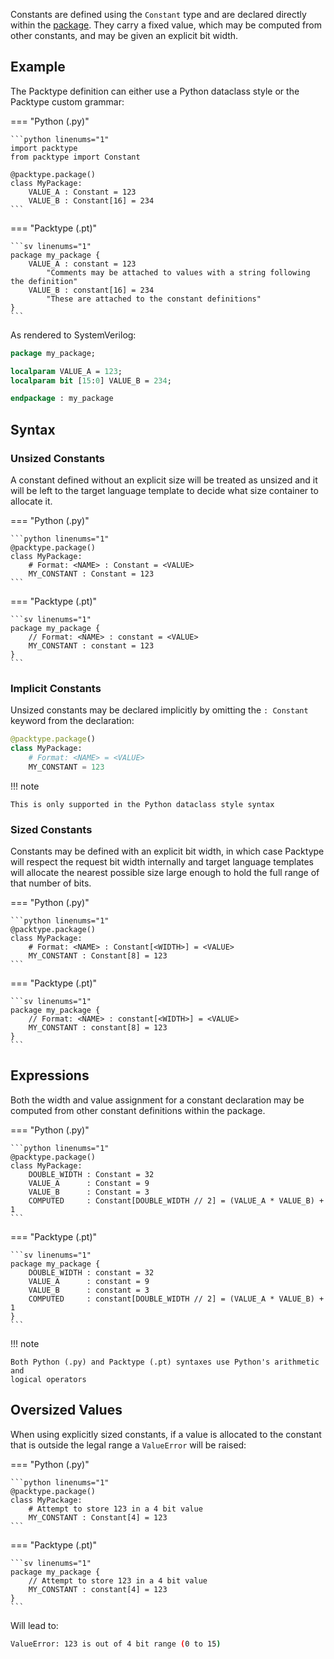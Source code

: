 Constants are defined using the `Constant` type and are declared directly within
the [package](package.md). They carry a fixed value, which may be computed from
other constants, and may be given an explicit bit width.

## Example

The Packtype definition can either use a Python dataclass style or the Packtype
custom grammar:

=== "Python (.py)"

    ```python linenums="1"
    import packtype
    from packtype import Constant

    @packtype.package()
    class MyPackage:
        VALUE_A : Constant = 123
        VALUE_B : Constant[16] = 234
    ```

=== "Packtype (.pt)"

    ```sv linenums="1"
    package my_package {
        VALUE_A : constant = 123
            "Comments may be attached to values with a string following the definition"
        VALUE_B : constant[16] = 234
            "These are attached to the constant definitions"
    }
    ```

As rendered to SystemVerilog:

```sv linenums="1"
package my_package;

localparam VALUE_A = 123;
localparam bit [15:0] VALUE_B = 234;

endpackage : my_package
```

## Syntax

### Unsized Constants

A constant defined without an explicit size will be treated as unsized and it
will be left to the target language template to decide what size container to
allocate it.

=== "Python (.py)"

    ```python linenums="1"
    @packtype.package()
    class MyPackage:
        # Format: <NAME> : Constant = <VALUE>
        MY_CONSTANT : Constant = 123
    ```

=== "Packtype (.pt)"

    ```sv linenums="1"
    package my_package {
        // Format: <NAME> : constant = <VALUE>
        MY_CONSTANT : constant = 123
    }
    ```

### Implicit Constants

Unsized constants may be declared implicitly by omitting the `: Constant` keyword
from the declaration:

```python linenums="1"
@packtype.package()
class MyPackage:
    # Format: <NAME> = <VALUE>
    MY_CONSTANT = 123
```

!!! note

    This is only supported in the Python dataclass style syntax

### Sized Constants

Constants may be defined with an explicit bit width, in which case Packtype will
respect the request bit width internally and target language templates will
allocate the nearest possible size large enough to hold the full range of that
number of bits.

=== "Python (.py)"

    ```python linenums="1"
    @packtype.package()
    class MyPackage:
        # Format: <NAME> : Constant[<WIDTH>] = <VALUE>
        MY_CONSTANT : Constant[8] = 123
    ```

=== "Packtype (.pt)"

    ```sv linenums="1"
    package my_package {
        // Format: <NAME> : constant[<WIDTH>] = <VALUE>
        MY_CONSTANT : constant[8] = 123
    }
    ```

## Expressions

Both the width and value assignment for a constant declaration may be computed
from other constant definitions within the package.

=== "Python (.py)"

    ```python linenums="1"
    @packtype.package()
    class MyPackage:
        DOUBLE_WIDTH : Constant = 32
        VALUE_A      : Constant = 9
        VALUE_B      : Constant = 3
        COMPUTED     : Constant[DOUBLE_WIDTH // 2] = (VALUE_A * VALUE_B) + 1
    ```

=== "Packtype (.pt)"

    ```sv linenums="1"
    package my_package {
        DOUBLE_WIDTH : constant = 32
        VALUE_A      : constant = 9
        VALUE_B      : constant = 3
        COMPUTED     : constant[DOUBLE_WIDTH // 2] = (VALUE_A * VALUE_B) + 1
    }
    ```

!!! note

    Both Python (.py) and Packtype (.pt) syntaxes use Python's arithmetic and
    logical operators

## Oversized Values

When using explicitly sized constants, if a value is allocated to the constant
that is outside the legal range a `ValueError` will be raised:

=== "Python (.py)"

    ```python linenums="1"
    @packtype.package()
    class MyPackage:
        # Attempt to store 123 in a 4 bit value
        MY_CONSTANT : Constant[4] = 123
    ```

=== "Packtype (.pt)"

    ```sv linenums="1"
    package my_package {
        // Attempt to store 123 in a 4 bit value
        MY_CONSTANT : constant[4] = 123
    }
    ```

Will lead to:

```bash
ValueError: 123 is out of 4 bit range (0 to 15)
```
